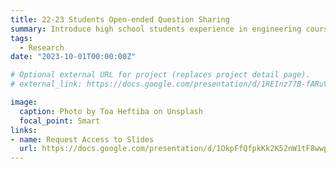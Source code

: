 ```yaml
---
title: 22-23 Students Open-ended Question Sharing
summary: Introduce high school students experience in engineering courses.
tags:
  - Research
date: "2023-10-01T00:00:00Z"

# Optional external URL for project (replaces project detail page).
# external_link: https://docs.google.com/presentation/d/1REInz77B-fARuV53jtfD0lmEr52I0vUo/edit#slide=id.g28cd11fdc44_1_365

image:
  caption: Photo by Toa Heftiba on Unsplash
  focal_point: Smart
links:
- name: Request Access to Slides
  url: https://docs.google.com/presentation/d/1OkpFfQfpkKk2K52nW1tF8wwpS9yWLR8d/edit#slide=id.p1
---
```

